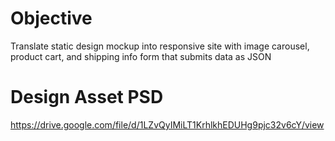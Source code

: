 # Objective
Translate static design mockup into responsive site with image carousel, product cart, and shipping info form that submits data as JSON

# Design Asset PSD
https://drive.google.com/file/d/1LZvQyIMiLT1KrhlkhEDUHg9pjc32v6cY/view
